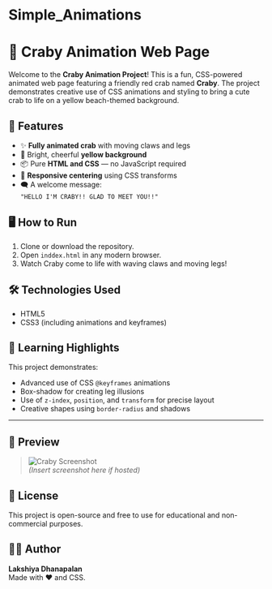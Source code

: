 # Simple_Animations
# 🦀 Craby Animation Web Page

Welcome to the **Craby Animation Project**! This is a fun, CSS-powered animated web page featuring a friendly red crab named **Craby**. The project demonstrates creative use of CSS animations and styling to bring a cute crab to life on a yellow beach-themed background.

## 🧾 Features

- ✨ **Fully animated crab** with moving claws and legs
- 🎨 Bright, cheerful **yellow background**
- 📦 Pure **HTML and CSS** — no JavaScript required
- 📱 **Responsive centering** using CSS transforms
- 🗨️ A welcome message:  
  `"HELLO I'M CRABY!! GLAD TO MEET YOU!!"`



## 🖥️ How to Run

1. Clone or download the repository.
2. Open `inddex.html` in any modern browser.
3. Watch Craby come to life with waving claws and moving legs!


## 🛠️ Technologies Used

- HTML5
- CSS3 (including animations and keyframes)



## 🧠 Learning Highlights

This project demonstrates:

- Advanced use of CSS `@keyframes` animations
- Box-shadow for creating leg illusions
- Use of `z-index`, `position`, and `transform` for precise layout
- Creative shapes using `border-radius` and shadows

---

## 📸 Preview

> ![Craby Screenshot](#)  
> *(Insert screenshot here if hosted)*


## 📄 License

This project is open-source and free to use for educational and non-commercial purposes.


## 🙋‍♀️ Author

**Lakshiya Dhanapalan**  
Made with ❤️ and CSS.



